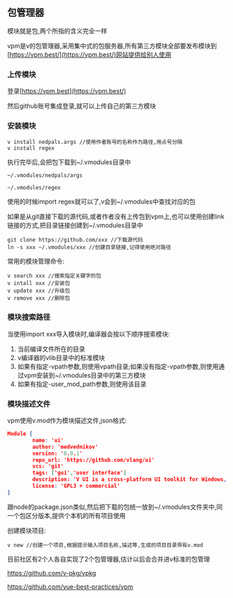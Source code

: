 ## 包管理器

模块就是包,两个所指的含义完全一样

vpm是v的包管理器,采用集中式的包服务器,所有第三方模块全部要发布模块到[https://vpm.best/](https://vpm.best/)网站提供给别人使用

### 上传模块

登录[https://vpm.best](https://vpm.best/)

然后github账号集成登录,就可以上传自己的第三方模块

### 安装模块

```
v install nedpals.args //使用作者账号的名称作为路径,用点号分隔
v install regex
```

执行完毕后,会把包下载到~/.vmodules目录中

```
~/.vmodules/nedpals/args

~/.vmodules/regex
```

使用的时候import regex就可以了,v会到~/.vmodules中查找对应的包

如果是从git直接下载的源代码,或者作者没有上传包到vpm上,也可以使用创建link链接的方式,把目录链接创建到~/.vmodules目录中

```
git clone https://github.com/xxx //下载源代码
ln -s xxx ~/.vmodules/xxx //创建目录链接,记得使用绝对路径
```

常用的模块管理命令:

```shell
v search xxx //搜索指定关键字的包
v intall xxx //安装包
v update xxx //升级包
v remove xxx //删除包
```

### 模块搜索路径

当使用import xxx导入模块时,编译器会按以下顺序搜索模块:

1. 当前编译文件所在的目录
2. v编译器的vlib目录中的标准模块
3. 如果有指定-vpath参数,则使用vpath目录;如果没有指定-vpath参数,则使用通过vpm安装到~/.vmodules目录中的第三方模块
4. 如果有指定-user_mod_path参数,则使用该目录

### 模块描述文件

vpm使用v.mod作为模块描述文件,json格式:

```json
Module {
        name: 'ui'
        author: 'medvednikov'
        version: '0.0.1'
        repo_url: 'https://github.com/vlang/ui'
        vcs: 'git'
        tags: ['gui','user interface']
        description: 'V UI is a cross-platform UI toolkit for Windows, macOS, Linux, and soon Android, iOS and the web (JS/WASM).'
        license: 'GPL3 + commercial'
}
```

跟node的package.json类似,然后把下载的包统一放到~/.vmodules文件夹中,同一个包区分版本,提供个本机的所有项目使用

创建模块项目:

```
v new //创建一个项目,根据提示输入项目名称,描述等,生成的项目目录带有v.mod
```

目前社区有2个人各自实现了2个包管理器,估计以后会合并进v标准的包管理

https://github.com/v-pkg/vpkg   

https://github.com/yue-best-practices/vpm

